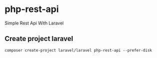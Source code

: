 # php-rest-api
Simple Rest Api With Laravel


## Create project laravel 
`composer create-project laravel/laravel php-rest-api --prefer-disk`
